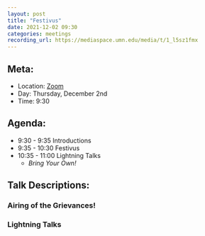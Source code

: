 ```yaml
---
layout: post
title: "Festivus"
date: 2021-12-02 09:30
categories: meetings
recording_url: https://mediaspace.umn.edu/media/t/1_l5sz1fmx
---
```


## Meta:

- Location: [Zoom](https://z.umn.edu/cpmstream)
- Day: Thursday, December 2nd
- Time: 9:30

## Agenda:

- 9:30 - 9:35 Introductions
- 9:35 - 10:30 Festivus
- 10:35 - 11:00 Lightning Talks
  - _Bring Your Own!_

## Talk Descriptions:

### Airing of the Grievances!

### Lightning Talks
